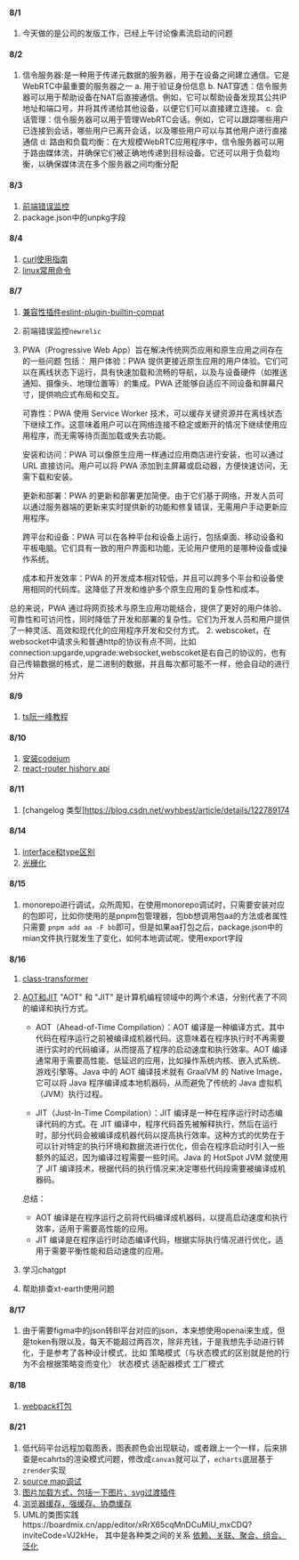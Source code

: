 #### 8/1
1. 今天做的是公司的发版工作，已经上午讨论像素流启动的问题

#### 8/2
1. 信令服务器:是一种用于传递元数据的服务器，用于在设备之间建立通信。它是WebRTC中最重要的服务器之一
 a. 用于验证身份信息
 b. NAT穿透：信令服务器可以用于帮助设备在NAT后直接通信。例如，它可以帮助设备发现其公共IP地址和端口号，并将其传递给其他设备，以便它们可以直接建立连接。
 c. 会话管理：信令服务器可以用于管理WebRTC会话。例如，它可以跟踪哪些用户已连接到会话，哪些用户已离开会话，以及哪些用户可以与其他用户进行直接通信
 d: 路由和负载均衡：在大规模WebRTC应用程序中，信令服务器可以用于路由媒体流，并确保它们被正确地传递到目标设备。它还可以用于负载均衡，以确保媒体流在多个服务器之间均衡分配

#### 8/3
1. [前端错误监控](https://github.com/xy-sea/blog/blob/main/markdown/%E4%BB%8E0%E5%88%B01%E6%90%AD%E5%BB%BA%E5%89%8D%E7%AB%AF%E7%9B%91%E6%8E%A7%E5%B9%B3%E5%8F%B0%EF%BC%8C%E9%9D%A2%E8%AF%95%E5%BF%85%E5%A4%87%E7%9A%84%E4%BA%AE%E7%82%B9%E9%A1%B9%E7%9B%AE.md)
2. package.json中的unpkg字段

#### 8/4
1. [curl使用指南](https://mp.weixin.qq.com/s/tNgx65hSBGeIjvbW_5ydRQ)
2. [linux常用命令](https://www.wangan.com/wenda/4462)

#### 8/7
1. [兼容性插件eslint-plugin-builtin-compat](https://mp.weixin.qq.com/s/k7WJIxt6zWN4vt8F3c9ntA)
2. 前端错误监控`newrelic`
3. PWA（Progressive Web App）旨在解决传统网页应用和原生应用之间存在的一些问题
包括：
    用户体验：PWA 提供更接近原生应用的用户体验。它们可以在离线状态下运行，具有快速加载和流畅的导航，以及与设备硬件（如推送通知、摄像头、地理位置等）的集成。PWA 还能够自适应不同设备和屏幕尺寸，提供响应式布局和交互。

    可靠性：PWA 使用 Service Worker 技术，可以缓存关键资源并在离线状态下继续工作。这意味着用户可以在网络连接不稳定或断开的情况下继续使用应用程序，而无需等待页面加载或失去功能。

    安装和访问：PWA 可以像原生应用一样通过应用商店进行安装，也可以通过 URL 直接访问。用户可以将 PWA 添加到主屏幕或启动器，方便快速访问，无需下载和安装。

    更新和部署：PWA 的更新和部署更加简便。由于它们基于网络，开发人员可以通过服务器端的更新来实时提供新的功能和修复错误，无需用户手动更新应用程序。

    跨平台和设备：PWA 可以在各种平台和设备上运行，包括桌面、移动设备和平板电脑。它们具有一致的用户界面和功能，无论用户使用的是哪种设备或操作系统。

    成本和开发效率：PWA 的开发成本相对较低，并且可以跨多个平台和设备使用相同的代码库。这降低了开发和维护多个原生应用的复杂性和成本。

总的来说，PWA 通过将网页技术与原生应用功能结合，提供了更好的用户体验、可靠性和可访问性，同时降低了开发和部署的复杂性。它们为开发人员和用户提供了一种灵活、高效和现代化的应用程序开发和交付方式。
2. webscoket，在websocket中请求头和普通http的协议有点不同，比如connection:upgarde,upgrade:websocket,webscoket是右自己的协议的，也有自己传输数据的格式，是二进制的数据，并且每次都可能不一样，他会自动的进行分片

#### 8/9
1. [ts阮一峰教程](https://wangdoc.com/typescript/tsconfig.json)

#### 8/10
1. [安装codeium](https://mp.weixin.qq.com/s/3EtQUnq1peEiqUi-zLkObg)
2. [react-router hishory api](https://mp.weixin.qq.com/s/gbQdApXSxDvesSnphmyifQ)

#### 8/11
1. [changelog 类型]https://blog.csdn.net/wyhbest/article/details/122789174

#### 8/14
1. [interface和type区别](https://mp.weixin.qq.com/s?__biz=MzkyOTE5NzQ2Nw==&mid=2247485013&idx=1&sn=9324e663eb2d6ed02a2f167e12b56692&chksm=c20c7aa1f57bf3b7f7e00ecc07d753a201ea08da5ad083dc5f70adc8553ef731f9e295afe8a2&scene=21#wechat_redirect)
2. [光栅化](https://mp.weixin.qq.com/s/Yj1r8SRUrOoqvVRokp7i1Q)

#### 8/15
1. monorepo进行调试，众所周知，在使用monorepo调试时，只需要安装对应的包即可，比如你使用的是pnpm包管理器，包bb想调用包aa的方法或者属性只需要
`pnpm add aa -F bb`即可，但是如果aa打包之后，package.json中的mian文件执行就发生了变化，如何本地调试呢，使用export字段

#### 8/16
1. [class-transformer](https://www.5axxw.com/wiki/content/pgml88)
2. [AOT和JIT](https://mp.weixin.qq.com/s/ALaPDGtaQ-7hU1e9T0vXng)
    "AOT" 和 "JIT" 是计算机编程领域中的两个术语，分别代表了不同的编译和执行方式。

    - AOT（Ahead-of-Time Compilation）：AOT 编译是一种编译方式，其中代码在程序运行之前被编译成机器代码。这意味着在程序执行时不再需要进行实时的代码编译，从而提高了程序的启动速度和执行效率。AOT 编译通常用于需要高性能、低延迟的应用，比如操作系统内核、嵌入式系统、游戏引擎等。Java 中的 AOT 编译技术就有 GraalVM 的 Native Image，它可以将 Java 程序编译成本地机器码，从而避免了传统的 Java 虚拟机（JVM）执行过程。

    - JIT（Just-In-Time Compilation）：JIT 编译是一种在程序运行时动态编译代码的方式。在 JIT 编译中，程序代码首先被解释执行，然后在运行时，部分代码会被编译成机器代码以提高执行效率。这种方式的优势在于可以针对特定的执行环境和数据流进行优化，但会在程序启动时引入一些额外的延迟，因为编译过程需要一些时间。Java 的 HotSpot JVM 就使用了 JIT 编译技术，根据代码的执行情况来决定哪些代码段需要被编译成机器码。

    总结：
    - AOT 编译是在程序运行之前将代码编译成机器码，以提高启动速度和执行效率，适用于需要高性能的应用。
    - JIT 编译是在程序运行时动态编译代码，根据实际执行情况进行优化，适用于需要平衡性能和启动速度的应用。
3. 学习chatgpt
4. 帮助排查xt-earth使用问题

#### 8/17
1. 由于需要figma中的json转BI平台对应的json，本来想使用openai来生成，但是token有限以及，每天不能超过两百次，除非充钱，于是我想先手动进行转化，于是参考了各种设计模式，比如
策略模式（与状态模式的区别就是他的行为不会根据策略变而变化）
状态模式
适配器模式
工厂模式

#### 8/18
1. [webpack打包](https://mp.weixin.qq.com/s/ALPNWOqiPAPcJJ73SsZwqg)

#### 8/21
1. 低代码平台远程加载图表，图表颜色会出现联动，或者跟上一个一样，后来排查是ecahrts的渲染模式问题，修改成`canvas`就可以了，`echarts`底层基于`zrender`实现
2. [source map调试](https://mp.weixin.qq.com/s/ttrPW--3Hs3fjpAnVd793w)
3. [图片加载方式，包括一下图片、svg过渡插件](https://mp.weixin.qq.com/s/8z7Z1KuLzIPPptTpkloPZw)
4. [浏览器缓存，强缓存、协商缓存](https://mp.weixin.qq.com/s/GDCLNmlG84dAu3D_mQSD7w)
5. UML的类图实践https://boardmix.cn/app/editor/xRrX65cqMnDCuMiU_mxCDQ?inviteCode=VJ2kHe，
其中是各种类之间的关系
[依赖、关联、聚合、组合、泛化](https://blog.csdn.net/java_kider/article/details/109241122)
